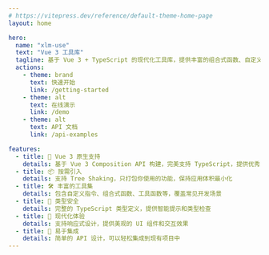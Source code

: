 ```yaml
---
# https://vitepress.dev/reference/default-theme-home-page
layout: home

hero:
  name: "xlm-use"
  text: "Vue 3 工具库"
  tagline: 基于 Vue 3 + TypeScript 的现代化工具库，提供丰富的组合式函数、自定义指令和实用工具
  actions:
    - theme: brand
      text: 快速开始
      link: /getting-started
    - theme: alt
      text: 在线演示
      link: /demo
    - theme: alt
      text: API 文档
      link: /api-examples

features:
  - title: 🚀 Vue 3 原生支持
    details: 基于 Vue 3 Composition API 构建，完美支持 TypeScript，提供优秀的开发体验
  - title: 📦 按需引入
    details: 支持 Tree Shaking，只打包你使用的功能，保持应用体积最小化
  - title: 🛠️ 丰富的工具集
    details: 包含自定义指令、组合式函数、工具函数等，覆盖常见开发场景
  - title: 🎯 类型安全
    details: 完整的 TypeScript 类型定义，提供智能提示和类型检查
  - title: 📱 现代化体验
    details: 支持响应式设计，提供美观的 UI 组件和交互效果
  - title: 🔧 易于集成
    details: 简单的 API 设计，可以轻松集成到现有项目中
---
```


